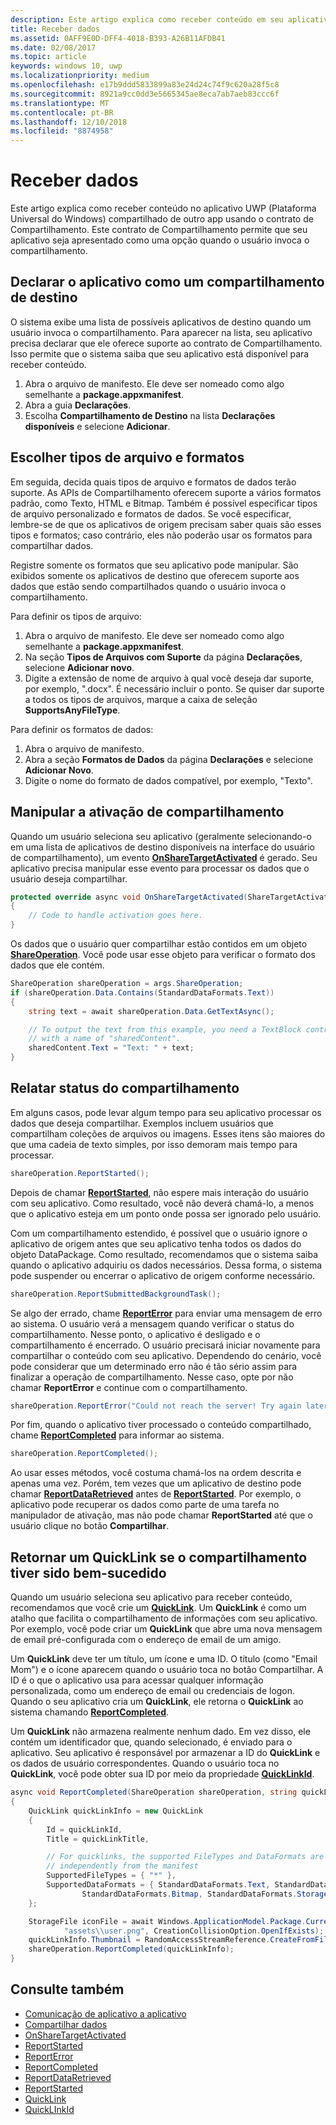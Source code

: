 ```yaml
---
description: Este artigo explica como receber conteúdo em seu aplicativo UWP (Plataforma Universal do Windows) compartilhado de outro aplicativo usando o contrato de Compartilhamento. Este contrato de Compartilhamento permite que seu aplicativo seja apresentado como uma opção quando o usuário invoca o compartilhamento.
title: Receber dados
ms.assetid: 0AFF9E0D-DFF4-4018-B393-A26B11AFDB41
ms.date: 02/08/2017
ms.topic: article
keywords: windows 10, uwp
ms.localizationpriority: medium
ms.openlocfilehash: e17b9ddd5833899a83e24d24c74f9c620a28f5c8
ms.sourcegitcommit: 8921a9cc0dd3e5665345ae8eca7ab7aeb83ccc6f
ms.translationtype: MT
ms.contentlocale: pt-BR
ms.lasthandoff: 12/10/2018
ms.locfileid: "8874958"
---
```

# <a name="receive-data"></a>Receber dados



Este artigo explica como receber conteúdo no aplicativo UWP (Plataforma Universal do Windows) compartilhado de outro app usando o contrato de Compartilhamento. Este contrato de Compartilhamento permite que seu aplicativo seja apresentado como uma opção quando o usuário invoca o compartilhamento.

## <a name="declare-your-app-as-a-share-target"></a>Declarar o aplicativo como um compartilhamento de destino

O sistema exibe uma lista de possíveis aplicativos de destino quando um usuário invoca o compartilhamento. Para aparecer na lista, seu aplicativo precisa declarar que ele oferece suporte ao contrato de Compartilhamento. Isso permite que o sistema saiba que seu aplicativo está disponível para receber conteúdo.

1.  Abra o arquivo de manifesto. Ele deve ser nomeado como algo semelhante a **package.appxmanifest**.
2.  Abra a guia **Declarações**.
3.  Escolha **Compartilhamento de Destino** na lista **Declarações disponíveis** e selecione **Adicionar**.

## <a name="choose-file-types-and-formats"></a>Escolher tipos de arquivo e formatos

Em seguida, decida quais tipos de arquivo e formatos de dados terão suporte. As APIs de Compartilhamento oferecem suporte a vários formatos padrão, como Texto, HTML e Bitmap. Também é possível especificar tipos de arquivo personalizado e formatos de dados. Se você especificar, lembre-se de que os aplicativos de origem precisam saber quais são esses tipos e formatos; caso contrário, eles não poderão usar os formatos para compartilhar dados.

Registre somente os formatos que seu aplicativo pode manipular. São exibidos somente os aplicativos de destino que oferecem suporte aos dados que estão sendo compartilhados quando o usuário invoca o compartilhamento.

Para definir os tipos de arquivo:

1.  Abra o arquivo de manifesto. Ele deve ser nomeado como algo semelhante a **package.appxmanifest**.
2.  Na seção **Tipos de Arquivos com Suporte** da página **Declarações**, selecione **Adicionar novo**.
3.  Digite a extensão de nome de arquivo à qual você deseja dar suporte, por exemplo, ".docx". É necessário incluir o ponto. Se quiser dar suporte a todos os tipos de arquivos, marque a caixa de seleção **SupportsAnyFileType**.

Para definir os formatos de dados:

1.  Abra o arquivo de manifesto.
2.  Abra a seção **Formatos de Dados** da página **Declarações** e selecione **Adicionar Novo**.
3.  Digite o nome do formato de dados compatível, por exemplo, "Texto".

## <a name="handle-share-activation"></a>Manipular a ativação de compartilhamento

Quando um usuário seleciona seu aplicativo (geralmente selecionando-o em uma lista de aplicativos de destino disponíveis na interface do usuário de compartilhamento), um evento [**OnShareTargetActivated**](https://msdn.microsoft.com/library/windows/apps/Windows.UI.Xaml.Application.OnShareTargetActivated(Windows.ApplicationModel.Activation.ShareTargetActivatedEventArgs)) é gerado. Seu aplicativo precisa manipular esse evento para processar os dados que o usuário deseja compartilhar.

<!-- For some reason, the snippets in this file are all inline in the WDCML topic. Suggest moving to VS project with rest of snippets. -->
```cs
protected override async void OnShareTargetActivated(ShareTargetActivatedEventArgs args)
{
    // Code to handle activation goes here. 
} 
```

Os dados que o usuário quer compartilhar estão contidos em um objeto [**ShareOperation**](https://msdn.microsoft.com/library/windows/apps/Windows.ApplicationModel.DataTransfer.ShareTarget.ShareOperation). Você pode usar esse objeto para verificar o formato dos dados que ele contém.

```cs
ShareOperation shareOperation = args.ShareOperation;
if (shareOperation.Data.Contains(StandardDataFormats.Text))
{
    string text = await shareOperation.Data.GetTextAsync();

    // To output the text from this example, you need a TextBlock control
    // with a name of "sharedContent".
    sharedContent.Text = "Text: " + text;
} 
```

## <a name="report-sharing-status"></a>Relatar status do compartilhamento

Em alguns casos, pode levar algum tempo para seu aplicativo processar os dados que deseja compartilhar. Exemplos incluem usuários que compartilham coleções de arquivos ou imagens. Esses itens são maiores do que uma cadeia de texto simples, por isso demoram mais tempo para processar.

```cs
shareOperation.ReportStarted(); 
```

Depois de chamar [**ReportStarted**](https://msdn.microsoft.com/library/windows/apps/Windows.ApplicationModel.DataTransfer.ShareTarget.ShareOperation.ReportStarted), não espere mais interação do usuário com seu aplicativo. Como resultado, você não deverá chamá-lo, a menos que o aplicativo esteja em um ponto onde possa ser ignorado pelo usuário.

Com um compartilhamento estendido, é possível que o usuário ignore o aplicativo de origem antes que seu aplicativo tenha todos os dados do objeto DataPackage. Como resultado, recomendamos que o sistema saiba quando o aplicativo adquiriu os dados necessários. Dessa forma, o sistema pode suspender ou encerrar o aplicativo de origem conforme necessário.

```cs
shareOperation.ReportSubmittedBackgroundTask(); 
```

Se algo der errado, chame [**ReportError**](https://msdn.microsoft.com/library/windows/apps/Windows.ApplicationModel.DataTransfer.ShareTarget.ShareOperation.ReportError(System.String)) para enviar uma mensagem de erro ao sistema. O usuário verá a mensagem quando verificar o status do compartilhamento. Nesse ponto, o aplicativo é desligado e o compartilhamento é encerrado. O usuário precisará iniciar novamente para compartilhar o conteúdo com seu aplicativo. Dependendo do cenário, você pode considerar que um determinado erro não é tão sério assim para finalizar a operação de compartilhamento. Nesse caso, opte por não chamar **ReportError** e continue com o compartilhamento.

```cs
shareOperation.ReportError("Could not reach the server! Try again later."); 
```

Por fim, quando o aplicativo tiver processado o conteúdo compartilhado, chame [**ReportCompleted**](https://msdn.microsoft.com/library/windows/apps/Windows.ApplicationModel.DataTransfer.ShareTarget.ShareOperation.ReportCompleted) para informar ao sistema.

```cs
shareOperation.ReportCompleted();
```

Ao usar esses métodos, você costuma chamá-los na ordem descrita e apenas uma vez. Porém, tem vezes que um aplicativo de destino pode chamar [**ReportDataRetrieved**](https://msdn.microsoft.com/library/windows/apps/Windows.ApplicationModel.DataTransfer.ShareTarget.ShareOperation.ReportDataRetrieved) antes de [**ReportStarted**](https://msdn.microsoft.com/library/windows/apps/Windows.ApplicationModel.DataTransfer.ShareTarget.ShareOperation.ReportStarted). Por exemplo, o aplicativo pode recuperar os dados como parte de uma tarefa no manipulador de ativação, mas não pode chamar **ReportStarted** até que o usuário clique no botão **Compartilhar**.

## <a name="return-a-quicklink-if-sharing-was-successful"></a>Retornar um QuickLink se o compartilhamento tiver sido bem-sucedido

Quando um usuário seleciona seu aplicativo para receber conteúdo, recomendamos que você crie um [**QuickLink**](https://msdn.microsoft.com/library/windows/apps/Windows.ApplicationModel.DataTransfer.ShareTarget.QuickLink). Um **QuickLink** é como um atalho que facilita o compartilhamento de informações com seu aplicativo. Por exemplo, você pode criar um **QuickLink** que abre uma nova mensagem de email pré-configurada com o endereço de email de um amigo.

Um **QuickLink** deve ter um título, um ícone e uma ID. O título (como "Email Mom") e o ícone aparecem quando o usuário toca no botão Compartilhar. A ID é o que o aplicativo usa para acessar qualquer informação personalizada, como um endereço de email ou credenciais de logon. Quando o seu aplicativo cria um **QuickLink**, ele retorna o **QuickLink** ao sistema chamando [**ReportCompleted**](https://msdn.microsoft.com/library/windows/apps/Windows.ApplicationModel.DataTransfer.ShareTarget.ShareOperation.ReportCompleted).

Um **QuickLink** não armazena realmente nenhum dado. Em vez disso, ele contém um identificador que, quando selecionado, é enviado para o aplicativo. Seu aplicativo é responsável por armazenar a ID do **QuickLink** e os dados de usuário correspondentes. Quando o usuário toca no **QuickLink**, você pode obter sua ID por meio da propriedade [**QuickLinkId**](https://msdn.microsoft.com/library/windows/apps/Windows.ApplicationModel.DataTransfer.ShareTarget.ShareOperation.QuickLinkId).

```cs
async void ReportCompleted(ShareOperation shareOperation, string quickLinkId, string quickLinkTitle)
{
    QuickLink quickLinkInfo = new QuickLink
    {
        Id = quickLinkId,
        Title = quickLinkTitle,

        // For quicklinks, the supported FileTypes and DataFormats are set 
        // independently from the manifest
        SupportedFileTypes = { "*" },
        SupportedDataFormats = { StandardDataFormats.Text, StandardDataFormats.Uri, 
                StandardDataFormats.Bitmap, StandardDataFormats.StorageItems }
    };

    StorageFile iconFile = await Windows.ApplicationModel.Package.Current.InstalledLocation.CreateFileAsync(
            "assets\\user.png", CreationCollisionOption.OpenIfExists);
    quickLinkInfo.Thumbnail = RandomAccessStreamReference.CreateFromFile(iconFile);
    shareOperation.ReportCompleted(quickLinkInfo);
}
```

## <a name="see-also"></a>Consulte também 

* [Comunicação de aplicativo a aplicativo](index.md)
* [Compartilhar dados](share-data.md)
* [OnShareTargetActivated](https://msdn.microsoft.com/library/windows/apps/windows.ui.xaml.application.onsharetargetactivated.aspx)
* [ReportStarted](https://msdn.microsoft.com/library/windows/apps/windows.applicationmodel.datatransfer.sharetarget.shareoperation.reportstarted.aspx)
* [ReportError](https://msdn.microsoft.com/library/windows/apps/windows.applicationmodel.datatransfer.sharetarget.shareoperation.reporterror.aspx)
* [ReportCompleted](https://msdn.microsoft.com/library/windows/apps/windows.applicationmodel.datatransfer.sharetarget.shareoperation.reportcompleted.aspx)
* [ReportDataRetrieved](https://msdn.microsoft.com/library/windows/apps/windows.applicationmodel.datatransfer.sharetarget.shareoperation.reportdataretrieved.aspx)
* [ReportStarted](https://msdn.microsoft.com/library/windows/apps/windows.applicationmodel.datatransfer.sharetarget.shareoperation.reportstarted.aspx)
* [QuickLink](https://msdn.microsoft.com/library/windows/apps/windows.applicationmodel.datatransfer.sharetarget.quicklink.aspx)
* [QuickLInkId](https://msdn.microsoft.com/library/windows/apps/windows.applicationmodel.datatransfer.sharetarget.quicklink.id.aspx)

